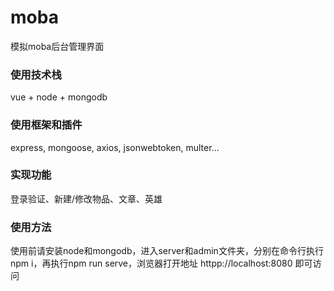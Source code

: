 # moba

模拟moba后台管理界面

### 使用技术栈
vue + node + mongodb

### 使用框架和插件

express, mongoose, axios, jsonwebtoken, multer...

### 实现功能

登录验证、新建/修改物品、文章、英雄

### 使用方法

使用前请安装node和mongodb，进入server和admin文件夹，分别在命令行执行npm i，再执行npm run serve，浏览器打开地址 httpp://localhost:8080 即可访问


